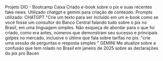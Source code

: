 Projeto DIO - Bootcamp Caixa
Criado e-book sobre o pix e suas recentes fake news. 
Utilizado chatgpt e gemini para criação de conteúdo. 
Prompts utilizado:
CHATGPT
"Crie um texto para ser incluído em um e-book como se você fosse um consultor do Banco Central falando tudo sobre o pix no Brasil, em uma linguagem simples.
Não esqueça de abordar para o que foi criado, como era antes, números que demonstram seu sucesso e principais golpes no mercado, inclusive o último que fala sobre tarifas no pix.
"crie uma sessão de perguntas e resposta simples "
GEMINI
Me atualize sobre a confusão que tem rolado no Brasil em janeiro de 2025 sobre as declarações do pix pro Bacen
